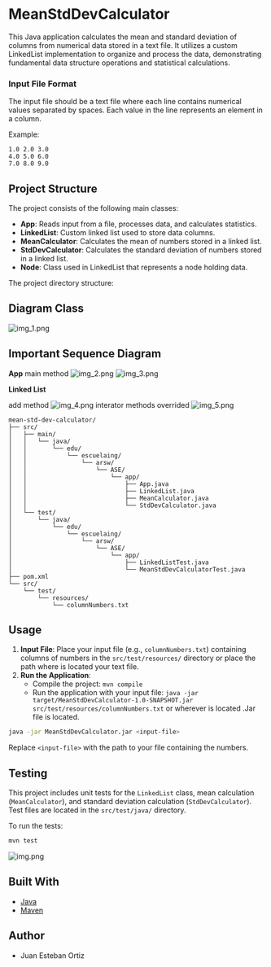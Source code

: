 
# MeanStdDevCalculator

This Java application calculates the mean and standard deviation of columns from numerical data stored in a text file. It utilizes a custom LinkedList implementation to organize and process the data, demonstrating fundamental data structure operations and statistical calculations.


### Input File Format

The input file should be a text file where each line contains numerical values separated by spaces. Each value in the line represents an element in a column.

Example:
```
1.0 2.0 3.0
4.0 5.0 6.0
7.0 8.0 9.0
```

## Project Structure
The project consists of the following main classes:

- **App**: Reads input from a file, processes data, and calculates statistics.
- **LinkedList**: Custom linked list used to store data columns.
- **MeanCalculator**: Calculates the mean of numbers stored in a linked list.
- **StdDevCalculator**: Calculates the standard deviation of numbers stored in a linked list.
- **Node**: Class used in LinkedList that represents a node holding data.

The project directory structure:

## Diagram Class

![img_1.png](img_1.png)

## Important Sequence Diagram
**App**
main method
![img_2.png](img_2.png)
![img_3.png](img_3.png)

**Linked List**

add method
![img_4.png](img_4.png)
interator methods overrided
![img_5.png](img_5.png)
```
mean-std-dev-calculator/
├── src/
│   ├── main/
│   │   └── java/
│   │       └── edu/
│   │           └── escuelaing/
│   │               └── arsw/
│   │                   └── ASE/
│   │                       └── app/
│   │                           ├── App.java
│   │                           ├── LinkedList.java
│   │                           ├── MeanCalculator.java
│   │                           └── StdDevCalculator.java
│   └── test/
│       └── java/
│           └── edu/
│               └── escuelaing/
│                   └── arsw/
│                       └── ASE/
│                           └── app/
│                               ├── LinkedListTest.java
│                               └── MeanStdDevCalculatorTest.java
├── pom.xml
└── src/
    └── test/
        └── resources/
            └── columnNumbers.txt
```

## Usage

1. **Input File**: Place your input file (e.g., `columnNumbers.txt`) containing columns of numbers in the `src/test/resources/` directory or place the path where is located your text file.
2. **Run the Application**:
   - Compile the project: `mvn compile`
   - Run the application with your input file: `java -jar target/MeanStdDevCalculator-1.0-SNAPSHOT.jar src/test/resources/columnNumbers.txt` or wherever is located .Jar file is located.

```bash
java -jar MeanStdDevCalculator.jar <input-file>
```

Replace `<input-file>` with the path to your file containing the numbers.

## Testing

This project includes unit tests for the `LinkedList` class, mean calculation (`MeanCalculator`), and standard deviation calculation (`StdDevCalculator`). Test files are located in the `src/test/java/` directory.

To run the tests:

```bash
mvn test
```
![img.png](img.png)
## Built With

- [Java](https://www.oracle.com/java/technologies/)
- [Maven](https://maven.apache.org/)

## Author

- Juan Esteban Ortiz



